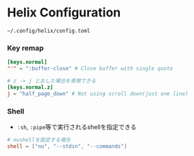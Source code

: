 # Helix Configuration

`~/.config/helix/config.toml`

### Key remap

```toml
[keys.normal]
"'" = ":buffer-close" # Close buffer with single quote

# z -> j とおした場合を表現できる
[keys.normal.z]
j = "half_page_down" # Not using scroll down(just one line)
```

### Shell

* `:sh`, `:pipe`等で実行されるshellを指定できる

```toml
# nushellを設定する場合
shell = ["nu", "--stdin", "--commands"]
```

